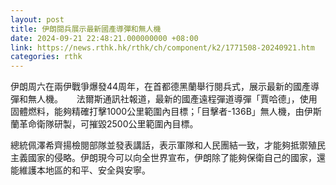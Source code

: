```yaml
---
layout: post
title: 伊朗閱兵展示最新國產導彈和無人機
date: 2024-09-21 22:48:21.000000000 +08:00
link: https://news.rthk.hk/rthk/ch/component/k2/1771508-20240921.htm
categories: rthk
---
```


伊朗周六在兩伊戰爭爆發44周年，在首都德黑蘭舉行閱兵式，展示最新的國產導彈和無人機。
　
法爾斯通訊社報道，最新的國產遠程彈道導彈「賈哈德」，使用固體燃料，能夠精確打擊1000公里範圍內目標；「目擊者-136B」無人機，由伊斯蘭革命衛隊研製，可摧毀2500公里範圍內目標。

總統佩澤希齊揚檢閱部隊並發表講話，表示軍隊和人民團結一致，才能夠抵禦殖民主義國家的侵略。伊朗現今可以向全世界宣布，伊朗除了能夠保衛自己的國家，還能維護本地區的和平、安全與安寧。
